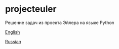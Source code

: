 # projecteuler

Решение задач из проекта Эйлера на языке Python

[English](https://projecteuler.net/)

[Russian](https://euler.jakumo.org/problems.html)
